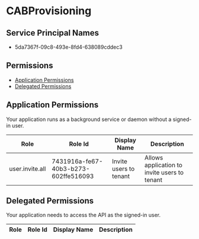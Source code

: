# CABProvisioning
## Service Principal Names
- 5da7367f-09c8-493e-8fd4-638089cddec3

 ## Permissions
- [Application Permissions](#application-permissions)
- [Delegated Permissions](#delegated-permissions)

## Application Permissions
Your application runs as a background service or daemon without a signed-in user.

| Role | Role Id | Display Name | Description |
|---|---|---|---|
| user.invite.all | 7431916a-fe67-40b3-b273-602ffe516093 | Invite users to tenant | Allows application to invite users to tenant |

## Delegated Permissions
Your application needs to access the API as the signed-in user. 

| Role | Role Id | Display Name | Description |
|---|---|---|---|

